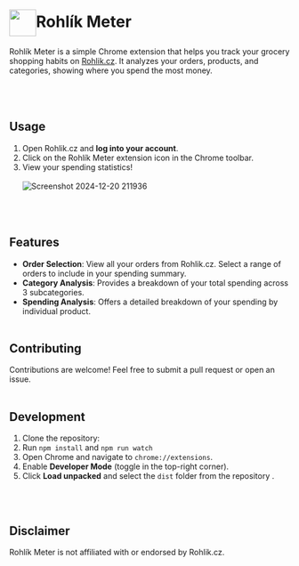 
<h1><img align="center" height="48" src="https://github.com/user-attachments/assets/f472ac41-e968-463e-9b44-5ae02af55627">Rohlík Meter</h1>



Rohlík Meter is a simple Chrome extension that helps you track your grocery shopping habits on [Rohlik.cz](https://www.rohlik.cz). It analyzes your orders, products, and categories, showing where you spend the most money.
<br></br><br></br>

## Usage

1. Open Rohlik.cz and <b>log into your account</b>.
2. Click on the Rohlík Meter extension icon in the Chrome toolbar.
3. View your spending statistics!
<br></br>
![Screenshot 2024-12-20 211936](https://github.com/user-attachments/assets/f2dbf67b-8079-4184-abe9-c2c54e4b09d6)
<br></br><br></br>

## Features

- **Order Selection**: View all your orders from Rohlik.cz. Select a range of orders to include in your spending summary.
- **Category Analysis**: Provides a breakdown of your total spending across 3 subcategories.
- **Spending Analysis**: Offers a detailed breakdown of your spending by individual product.
<br></br>

## Contributing

Contributions are welcome! Feel free to submit a pull request or open an issue.
<br></br>

## Development

1. Clone the repository:
2. Run ```npm install``` and ```npm run watch```
3. Open Chrome and navigate to `chrome://extensions`.
4. Enable **Developer Mode** (toggle in the top-right corner).
5. Click **Load unpacked** and select the ```dist``` folder from the repository .

<br></br>

## Disclaimer

Rohlík Meter is not affiliated with or endorsed by Rohlik.cz.

